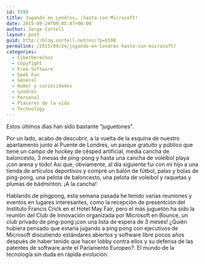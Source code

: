 ```yaml
---
id: 5598
title: Jugando en Londres… ¡hasta con Microsoft!
date: 2015-09-24T09:05:47+00:00
author: Jorge Cortell
layout: post
guid: http://blog.cortell.net/es/?p=5598
permalink: /2015/09/24/jugando-en-londres-hasta-con-microsoft/
categories:
  - CiberDerechos
  - Copyfight
  - Free Software
  - Geek Fun
  - General
  - Humor y curiosidades
  - Londres
  - Personal
  - Placeres de la vida
  - Technology
---
```

Estos últimos días han sido bastante &#8220;juguetones”.
  
Por un lado, acabo de descubrir, a la vuelta de la esquina de nuestro apartamento junto al Puente de Londres, un parque gratuito y público que tiene un campo de hockey de césped artificial, media cancha de baloncesto, 3 mesas de ping-pong y hasta una cancha de voleibol playa ¡con arena y todo! Así que, obviamente, al día siguiente fui con mi hijo a una tienda de artículos deportivos y compré un balón de fútbol, ​​palas y bolas de ping-pong, una pelota de baloncesto, una pelota de voleibol y raquetas y plumas de bádminton. ¡A la cancha!

Hablando de pingpong, esta semana pasada he tenido varias reuniones y eventos en lugares interesantes, como la recepción de presentción del Instituto Francis Crick en el Hotel May Fair, pero el más juguetón ha sido la reunión del Club de Innovación organizada por Microsoft en Bounce, un club privado de ping-pong ¡con una lista de espera de 3 meses! ¿Quién hubiera pensado que estaría jugando a ping pong con ejecutivos de Microsoft discutiendo estándares abiertos y software libre pocos años después de haber tenido que hacer lobby contra ellos y su defensa de las patentes de software ante el Parlamento Europeo?. El mundo de la tecnología sin duda en rápida evolución.